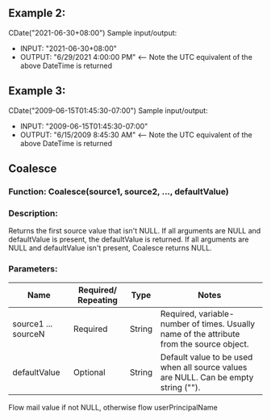 ## Example 2:

CDate("2021-06-30+08:00")
Sample input/output:

* INPUT: "2021-06-30+08:00"
* OUTPUT: "6/29/2021 4:00:00 PM" <-- Note the UTC equivalent of the above DateTime is returned

## Example 3:

CDate("2009-06-15T01:45:30-07:00")
Sample input/output:

* INPUT: "2009-06-15T01:45:30-07:00"
* OUTPUT: "6/15/2009 8:45:30 AM" <-- Note the UTC equivalent of the above DateTime is returned

## Coalesce

### Function: Coalesce(source1, source2, ..., defaultValue)

### Description:

Returns the first source value that isn't NULL. If all arguments are NULL and defaultValue is present, the defaultValue is returned. If all arguments are NULL and defaultValue isn't present, Coalesce returns NULL.

### Parameters:

| Name         | Required/ Repeating | Type   | Notes |
| ------------ | ------------------- | ------ | ----- |
| source1 ... sourceN | Required            | String | Required, variable-number of times. Usually name of the attribute from the source object. |
| defaultValue | Optional            | String | Default value to be used when all source values are NULL. Can be empty string (""). |

Flow mail value if not NULL, otherwise flow userPrincipalName
